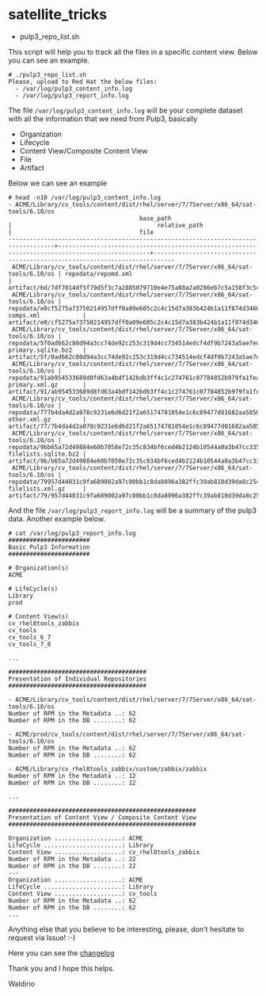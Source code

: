 # satellite_tricks

- pulp3_repo_list.sh

This script will help you to track all the files in a specific content view. Below you can see an example.

```
# ./pulp3_repo_list.sh 
Please, upload to Red Hat the below files:
  - /var/log/pulp3_content_info.log
  - /var/log/pulp3_report_info.log
```

The file `/var/log/pulp3_content_info.log` will be your complete dataset with all the information that we need from Pulp3, basically
 - Organization
 - Lifecycle
 - Content View/Composite Content View
 - File
 - Artifact

Below we can see an example
```
# head -n10 /var/log/pulp3_content_info.log
- ACME/Library/cv_tools/content/dist/rhel/server/7/7Server/x86_64/sat-tools/6.10/os
                                     base_path                                     |                                         relative_path                                          |                                    file                                    
-----------------------------------------------------------------------------------+------------------------------------------------------------------------------------------------+----------------------------------------------------------------------------
 ACME/Library/cv_tools/content/dist/rhel/server/7/7Server/x86_64/sat-tools/6.10/os | repodata/repomd.xml                                                                            | artifact/6d/7df7014df5f79d5f3c7a2885079710e4e75a88a2a0286eb7c5a158f3c54e43
 ACME/Library/cv_tools/content/dist/rhel/server/7/7Server/x86_64/sat-tools/6.10/os | repodata/e0cf5275a73750214957dff0a09e605c2c4c15d7a383b424b1a11f874d3460a3-comps.xml            | artifact/e0/cf5275a73750214957dff0a09e605c2c4c15d7a383b424b1a11f874d3460a3
 ACME/Library/cv_tools/content/dist/rhel/server/7/7Server/x86_64/sat-tools/6.10/os | repodata/5f0ad662c80d94a3cc74de92c253c319d4cc734514edcf4df9b7243a5ae7ed42-primary.sqlite.bz2   | artifact/5f/0ad662c80d94a3cc74de92c253c319d4cc734514edcf4df9b7243a5ae7ed42
 ACME/Library/cv_tools/content/dist/rhel/server/7/7Server/x86_64/sat-tools/6.10/os | repodata/91ab954533689d8fd63a4bdf142bdb3ff4c1c274761c07784852b979fa1fea2c-primary.xml.gz       | artifact/91/ab954533689d8fd63a4bdf142bdb3ff4c1c274761c07784852b979fa1fea2c
 ACME/Library/cv_tools/content/dist/rhel/server/7/7Server/x86_64/sat-tools/6.10/os | repodata/777b4da4d2a078c9231e6d6d21f2a65174781054e1c6c89477d01682aa5850ec-other.xml.gz         | artifact/77/7b4da4d2a078c9231e6d6d21f2a65174781054e1c6c89477d01682aa5850ec
 ACME/Library/cv_tools/content/dist/rhel/server/7/7Server/x86_64/sat-tools/6.10/os | repodata/9bb65a72d49884e60b7058e72c35c834bf6ced4b2124b10544a0a3b47cc335b6-filelists.sqlite.bz2 | artifact/9b/b65a72d49884e60b7058e72c35c834bf6ced4b2124b10544a0a3b47cc335b6
 ACME/Library/cv_tools/content/dist/rhel/server/7/7Server/x86_64/sat-tools/6.10/os | repodata/79957d44031c9fa689002a97c00bb1c8da8096a382ffc39ab810d39da8c254a9-filelists.xml.gz     | artifact/79/957d44031c9fa689002a97c00bb1c8da8096a382ffc39ab810d39da8c254a9
```

And the file `/var/log/pulp3_report_info.log` will be a summary of the pulp3 data. Another example below.

```
# cat /var/log/pulp3_report_info.log
#######################
Basic Pulp3 Information
#######################

# Organization(s)
ACME

# LifeCycle(s)
Library
prod

# Content View(s)
cv_rhel8tools_zabbix
cv_tools
cv_tools_6_7
cv_tools_7_8

...

#######################################
Presentation of Individual Repositories
#######################################

- ACME/Library/cv_tools/content/dist/rhel/server/7/7Server/x86_64/sat-tools/6.10/os
Number of RPM in the Metadata ..: 62
Number of RPM in the DB ........: 62

- ACME/prod/cv_tools/content/dist/rhel/server/7/7Server/x86_64/sat-tools/6.10/os
Number of RPM in the Metadata ..: 62
Number of RPM in the DB ........: 62

- ACME/Library/cv_rhel8tools_zabbix/custom/zabbix/zabbix
Number of RPM in the Metadata ..: 12
Number of RPM in the DB ........: 12

...

#####################################################
Presentation of Content View / Composite Content View
#####################################################

Organization ...................: ACME
LifeCycle ......................: Library
Content View ...................: cv_rhel8tools_zabbix
Number of RPM in the Metadata ..: 22
Number of RPM in the DB ........: 22
---
Organization ...................: ACME
LifeCycle ......................: Library
Content View ...................: cv_tools
Number of RPM in the Metadata ..: 62
Number of RPM in the DB ........: 62
...
```

Anything else that you believe to be interesting, please, don't hesitate to request via Issue! :-)

Here you can see the [changelog](https://github.com/waldirio/satellite_tricks/blob/enhancement/Changelog.md)

Thank you and I hope this helps.

Waldirio

